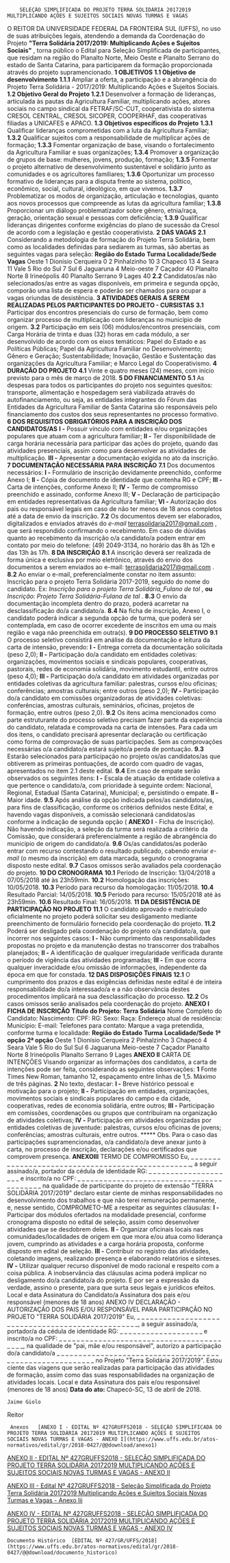         SELEÇÃO SIMPLIFICADA DO PROJETO TERRA SOLIDÁRIA 20172019 MULTIPLICANDO AÇÕES E SUJEITOS SOCIAIS NOVAS TURMAS E VAGAS  

 O REITOR DA UNIVERSIDADE FEDERAL DA FRONTEIRA SUL (UFFS), no uso de suas atribuições legais, atendendo a demanda da Coordenação do Projeto **"Terra Solidária 2017/2019: Multiplicando Ações e Sujeitos Sociais"** , torna público o Edital para Seleção Simplificada de participantes, que residam na região do Planalto Norte, Meio Oeste e Planalto Serrano do estado de Santa Catarina, para participarem da formação proporcionada através do projeto supramencionado.  **1 OBJETIVOS**  **1.1 Objetivo de desenvolvimento**  **1.1.1** Ampliar a oferta, a participação e a abrangência do Projeto Terra Solidária - 2017/2019: Multiplicando Ações e Sujeitos Sociais. **1.2 Objetivo Geral do Projeto**  **1.2.1** Desenvolver a formação de lideranças, articulada às pautas da Agricultura Familiar, multiplicando ações, atores sociais no campo sindical da FETRAF/SC-CUT, cooperativista do sistema CRESOL CENTRAL, CRESOL SICOPER, COOPERHAF, das cooperativas filiadas a UNICAFES e APACO. **1.3 Objetivos específicos do Projeto**  **1.3.1** Qualificar lideranças comprometidas com a luta da Agricultura Familiar; **1.3.2** Qualificar sujeitos com a responsabilidade de multiplicar ações de formação; **1.3.3** Fomentar organização de base, visando o fortalecimento da Agricultura Familiar e suas organizações; **1.3.4** Promover a organização de grupos de base: mulheres, jovens, produção, formação; **1.3.5** Fomentar o projeto alternativo de desenvolvimento sustentável e solidário junto as comunidades e os agricultores familiares; **1.3.6** Oportunizar um processo formativo de lideranças para a disputa frente ao sistema, político, econômico, social, cultural, ideológico, em que vivemos. **1.3.7** Problematizar os modos de organização, articulação e tecnologias, quanto aos novos processos que compreende as lutas da agricultura familiar; **1.3.8** Proporcionar um diálogo problematizador sobre gênero, etnia/raça, geração, orientação sexual e pessoas com deficiência; **1.3.9** Qualificar lideranças dirigentes conforme exigências do plano de sucessão da Cresol de acordo com a legislação e gestão cooperativista.  **2 DAS VAGAS**  **2.1** Considerando a metodologia de formação do Projeto Terra Solidária, bem como as localidades definidas para sediarem as turmas, são abertas as seguintes vagas para seleção:     **Região do Estado**    **Turma**    **Localidade/Sede**    **Vagas**      Oeste   1   Dionísio Cerqueira   0     2   Pinhalzinho   10     3   Chapecó   13     4   Seara   11     Vale   5   Rio do Sul   7     Sul   6   Jaguaruna   4     Meio-oeste   7   Caçador   40     Planalto Norte   8   Irineópolis   40     Planalto Serrano   9   Lages   40     **2.2** Candidatos/as não selecionados/as entre as vagas disponíveis, em primeira e segunda opção, comporão uma lista de espera e poderão ser chamados para ocupar a vagas oriundas de desistência.  **3 ATIVIDADES GERAIS A SEREM REALIZADAS PELOS PARTICIPANTES DO PROJETO - CURSISTAS**  **3.1** Participar dos encontros presenciais do curso de formação, bem como organizar processo de multiplicação com lideranças no município de origem. **3.2** Participação em seis (06) módulos/encontros presenciais, com Carga Horária de trinta e duas (32) horas em cada módulo, a ser desenvolvido de acordo com os eixos temáticos: Papel do Estado e as Políticas Públicas; Papel da Agricultura Familiar no Desenvolvimento; Gênero e Geração; Sustentabilidade; Inovação, Gestão e Sustentação das organizações da Agricultura Familiar; e Marco Legal do Cooperativismo.  **4 DURAÇÃO DO PROJETO**  **4.1** Vinte e quatro meses (24) meses, com início previsto para o mês de março de 2018.  **5 DO FINANCIAMENTO**  **5.1** As despesas para todos os participantes do projeto nos seguintes quesitos: transporte, alimentação e hospedagem será viabilizada através do autofinanciamento, ou seja, as entidades integrantes do Fórum das Entidades da Agricultura Familiar de Santa Catarina são responsáveis pelo financiamento dos custos dos seus representantes no processo formativo.  **6 DOS REQUISITOS OBRIGATÓRIOS PARA A INSCRIÇÃO DOS CANDIDATOS/AS**  **I -** Possuir vínculo com entidades e/ou organizações populares que atuam com a agricultura familiar; **II -** Ter disponibilidade de carga horária necessária para participar das ações do projeto, quando das atividades presenciais, assim como para desenvolver as atividades de multiplicação. **III -** Apresentar a documentação exigida no ato da inscrição.  **7 DOCUMENTAÇÃO NECESSÁRIA PARA INSCRIÇÃO**  **7.1** Dos documentos necessários: **I -** Formulário de inscrição devidamente preenchido, conforme Anexo I; **II -** Cópia de documento de identidade que contenha RG e CPF; **III -** Carta de intenções, conforme Anexo II; **IV -** Termo de compromisso preenchido e assinado, conforme Anexo III; **V -** Declaração de participação em entidades representativas da Agricultura familiar; **VI -** Autorização dos pais ou responsável legais em caso de não ter menos de 18 anos completos até a data de envio da inscrição. **7.2** Os documentos devem ser elaborados, digitalizados e enviados através do *e-mail*  [terrasolidaria2017@gmail.com](mailto:terrasolidaria2017@gmail.com)  , que será respondido confirmando o recebimento. Em caso de dúvidas quanto ao recebimento da inscrição o/a candidato/a podem entrar em contato por meio do telefone: (49) 2049-3134, no horário das 8h às 12h e das 13h às 17h.  **8 DA INSCRIÇÃO**  **8.1** A inscrição deverá ser realizada de forma única e exclusiva por meio eletrônico, através do envio dos documentos a serem enviados ao e-mail: [terrasolidaria2017@gmail.com](mailto:terrasolidaria2017@gmail.com)  . **8.2** Ao enviar o e-mail, preferencialmente constar no item assunto: Inscrição para o projeto Terra Solidária 2017-2019, seguido do nome do candidato. Ex: *Inscrição para o projeto Terra Solidária\_Fulano de tal* , **ou**  *Inscrição: Projeto Terra Solidária-Fulana de tal* . **8.3** O envio da documentação incompleta dentro do prazo, poderá acarretar na desclassificação do/a candidato/a. **8.4** Na ficha de inscrição, Anexo I, o candidato poderá indicar a segunda opção de turma, que poderá ser contemplada, em caso de ocorrer excedente de inscritos em uma ou mais região e vaga não preenchida em outra(s).  **9 DO PROCESSO SELETIVO**  **9.1** O processo seletivo consistirá em análise da documentação e leitura da carta de intensão, prevendo: **I -** Entrega correta da documentação solicitada (peso 2,0); **II -** Participação do/a candidato em entidades coletivas: organizações, movimentos sociais e sindicais populares, cooperativas, pastorais, redes de economia solidária, movimento estudantil, entre outros (peso 4,0); **III -** Participação do/a candidato em atividades organizadas por entidades coletivas da agricultura familiar: palestras, cursos e/ou oficinas; conferências; amostras culturais; entre outros (peso 2,0); **IV -** Participação do/a candidato em comissões organizadoras de atividades coletivas: conferências, amostras culturais, seminários, oficinas, projetos de formação, entre outros (peso 2,0). **9.2** Os itens acima mencionados como parte estruturante do processo seletivo precisam fazer parte da experiência do candidato, relatada e comprovada na carta de intensões. Para cada um dos itens, o candidato precisará apresentar declaração ou certificação como forma de comprovação de suas participações. Sem as comprovações necessárias o/a candidato/a estará sujeito/a perda de pontuação. **9.3** Estarão selecionados para participação no projeto os/as candidatos/as que obtiverem as primeiras pontuações, de acordo com quadro de vagas, apresentados no item 2.1 deste edital. **9.4** Em caso de empate serão observados os seguintes itens: **I -** Escala de atuação da entidade coletiva a que pertence o candidato/a, com prioridade à seguinte ordem: Nacional, Regional, Estadual (Santa Catarina), Municipal; e, persistindo o empate. **II -** Maior idade. **9.5** Após análise da opção indicada pelos/as candidatos/as, para fins de classificação, conforme os critérios definidos neste Edital, e havendo vagas disponíveis, a comissão selecionará candidatos/as conforme a indicação de segunda opção ( **ANEXO I** - Ficha de Inscrição). Não havendo indicação, a seleção da turma será realizada a critério da Comissão, que considerará preferencialmente a região de abrangência do município de origem do candidato/a. **9.6** Os/as candidatos/as poderão entrar com recurso contestando o resultado publicado, cabendo enviar *e-mail* (o mesmo da inscrição) em data marcada, segundo o cronograma disposto neste edital. **9.7** Casos omissos serão avaliados pela coordenação do projeto.  **10 DO CRONOGRAMA**  **10.1** Período de Inscrição: 13/04/2018 a 07/05/2018 até às 23h59min. **10.2** Homologação das inscrições: 10/05/2018. **10.3** Período para recurso da homologação: 11/05/2018. **10.4** Resultado Parcial: 14/05/2018. **10.5** Período para recurso: 15/05/2018 até às 23h59min. **10.6** Resultado Final: 16/05/2018.  **11 DA DESISTÊNCIA DE PARTICIPAÇÃO NO PROJETO**  **11.1** O candidato aprovado e matriculado oficialmente no projeto poderá solicitar seu desligamento mediante preenchimento de formulário fornecido pela coordenação do projeto. **11.2** Poderá ser desligado pela coordenação do projeto o/a candidato/a, que incorrer nos seguintes casos: **I -** Não cumprimento das responsabilidades propostas no projeto e da manutenção destas no transcorrer dos trabalhos planejados; **II -** A identificação de qualquer irregularidade verificada durante o período de vigência das atividades programadas; **III -** Em que ocorra qualquer inveracidade e/ou omissão de informações, independente da época em que for constada.  **12 DAS DISPOSIÇÕES FINAIS**  **12.1** O cumprimento dos prazos e das exigências definidas neste edital é de inteira responsabilidade do/a interessado/a e a não observância destes procedimentos implicará na sua desclassificação do processo. **12.2** Os casos omissos serão analisados pela coordenação do projeto.   **ANEXO I**   **FICHA DE INSCRIÇÃO**       **Título do Projeto: Terra Solidária**      Nome Completo do Candidato:     Nascimento:   CPF:   RG:     Sexo:   Raça:     Endereço atual de residência:     Município:     E-mail:     Telefones para contato:               Marque a vaga pretendida, conforme turma e localidade:     **Região do Estado**    **Turma**    **Localidade/Sede**    **1ª opção**    **2ª opção**      Oeste   1   Dionísio Cerqueira             2   Pinhalzinho             3   Chapecó             4   Seara             Vale   5   Rio do Sul             Sul   6   Jaguaruna             Meio-oeste   7   Caçador             Planalto Norte   8   Irineópolis             Planalto Serrano   9   Lages              **ANEXO II**   CARTA DE INTENÇÕES   Visando organizar as informações dos candidatos, a carta de intenções pode ser feita, considerando as seguintes observações:   **1** Fonte Times New Roman, tamanho 12, espaçamento entre linhas de 1,5. Máximo de três páginas.   **2** No texto, destacar: **I -** Breve histórico pessoal e motivação para o projeto; **II -** Participação em entidades, organizações, movimentos sociais e sindicais populares do campo e da cidade, cooperativas, redes de economia solidária, entre outros; **III -** Participação em comissões, coordenações ou grupos que contribuíram na organização de atividades coletivas; **IV -** Participação em atividades organizadas por entidades coletivas de juventude: palestras, cursos e/ou oficinas de jovens; conferências; amostras culturais, entre outros. ***** Obs. Para o caso das participações supramencionadas, o/a candidato/a deve anexar junto à carta, no processo de inscrição, declarações e/ou certificados que comprovem presença.  **ANEXOIII**   TERMO DE COMPROMISSO   Eu, \_ \_ \_ \_ \_ \_ \_ \_ \_ \_ \_ \_ \_ \_ \_ \_ \_ \_ \_ \_ \_ \_ \_ \_ \_ \_ \_ \_ \_ \_ \_ \_ \_ \_ \_ \_ \_ \_ \_ \_ \_ \_ \_ \_ \_ \_ \_ \_ \_, a seguir assinado/a, portador da cédula de identidade RG: \_ \_ \_ \_ \_ \_ \_ \_ \_ \_ \_ \_ \_ \_ \_ \_ \_ \_ \_ \_ e inscrito/a no CPF: \_ \_ \_ \_ \_ \_ \_ \_ \_ \_ \_ \_ \_ \_ \_ \_ \_ \_ \_ \_ \_ \_ \_ \_ \_ \_ \_ \_ \_ \_ \_ \_ \_ \_ \_ \_ \_ \_ \_ \_ \_ na qualidade de participante do projeto de extensão "TERRA SOLIDÁRIA 2017/2019" declaro estar ciente de minhas responsabilidades no desenvolvimento dos trabalhos e que não terei remuneração permanente, e, nesse sentido, COMPROMETO-ME a respeitar as seguintes cláusulas: **I -** Participar dos módulos ofertados na modalidade presencial, conforme cronograma disposto no edital de seleção, assim como desenvolver atividades que se desdobrem deles. **II -** Organizar oficinais locais nas comunidades/localidades de origem em que mora e/ou atua como liderança jovem, cumprindo as atividades e a carga horária proposta, conforme disposto em edital de seleção. **III -** Contribuir no registro das atividades, coletando imagens, realizando presença e elaborando relatórios e sínteses. **IV -** Utilizar qualquer recurso disponível de modo racional e respeito com a coisa pública. A inobservância das cláusulas acima poderá implicar no desligamento do/a candidato/a do projeto. E por ser a expressão da verdade, assino o presente, para que surta seus legais e jurídicos efeitos.   Local e data   Assinatura do Candidato/a   Assinatura dos pais e/ou responsável (menores de 18 anos)   ANEXO IV   DECLARAÇÃO - AUTORIZAÇÃO DOS PAIS E/OU RESPONSÁVEL PARA PARTICIPAÇÃO NO PROJETO "TERRA SOLIDÁRIA 2017/2019"   Eu, \_ \_ \_ \_ \_ \_ \_ \_ \_ \_ \_ \_ \_ \_ \_ \_ \_ \_ \_ \_ \_ \_ \_ \_ \_ \_ \_ \_ \_ \_ \_ \_ \_ \_ \_ \_ \_ \_ \_ \_ \_ \_ \_ \_ \_ \_ \_ \_ \_, a seguir assinado/a, portador/a da cédula de identidade RG: \_ \_ \_ \_ \_ \_ \_ \_ \_ \_ \_ \_ \_ \_ \_ \_ \_ \_ \_ e inscrito/a no CPF: \_ \_ \_ \_ \_ \_ \_ \_ \_ \_ \_ \_ \_ \_ \_ \_ \_ \_ \_ \_ \_ \_ \_ \_ \_ \_ \_ \_ \_ \_ \_ \_ \_ \_ \_ \_ \_ \_ \_ \_ \_, na qualidade de "pai, mãe e/ou responsável", autorizo a participação do/a candidato/a \_ \_ \_ \_ \_ \_ \_ \_ \_ \_ \_ \_ \_ \_ \_ \_ \_ \_ \_ \_ \_ \_ \_ \_ \_ \_ \_ \_ \_ \_ \_ \_ \_ \_ \_ \_ \_ \_ \_ \_ \_ \_ \_ \_ \_ \_ \_ \_ \_ \_ \_ \_ \_ \_ \_ \_ \_ no Projeto "Terra Solidária 2017/2019". Estou ciente das viagens que serão realizadas para participação das atividades de formação, assim como das suas responsabilidades na organização de atividades locais.   Local e data   Assinatura dos pais e/ou responsável (menores de 18 anos)    **Data do ato:** Chapecó-SC, 13 de abril de 2018.   
 

    Jaime Giolo   
 Reitor 

     Anexos   [ANEXO I - EDITAL Nº 427GRUFFS2018 - SELEÇÃO SIMPLIFICADA DO PROJETO TERRA SOLIDÁRIA 20172019 MULTIPLICANDO AÇÕES E SUJEITOS SOCIAIS NOVAS TURMAS E VAGAS - ANEXO I](https://www.uffs.edu.br/atos-normativos/edital/gr/2018-0427/@@download/anexo1)  

   [ANEXO II - EDITAL Nº 427GRUFFS2018 - SELEÇÃO SIMPLIFICADA DO PROJETO TERRA SOLIDÁRIA 20172019 MULTIPLICANDO AÇÕES E SUJEITOS SOCIAIS NOVAS TURMAS E VAGAS - ANEXO II](https://www.uffs.edu.br/atos-normativos/edital/gr/2018-0427/@@download/anexo2)  

   [ANEXO III - Edital Nº 427GRUFFS2018 - Seleção Simplificada do Projeto Terra Solidária 20172019 Multiplicando Ações e Sujeitos Sociais Novas Turmas e Vagas - Anexo Iii](https://www.uffs.edu.br/atos-normativos/edital/gr/2018-0427/@@download/anexo3)  

   [ANEXO IV - EDITAL Nº 427GRUFFS2018 - SELEÇÃO SIMPLIFICADA DO PROJETO TERRA SOLIDÁRIA 20172019 MULTIPLICANDO AÇÕES E SUJEITOS SOCIAIS NOVAS TURMAS E VAGAS - ANEXO IV](https://www.uffs.edu.br/atos-normativos/edital/gr/2018-0427/@@download/anexo4)  

    Documento Histórico  [EDITAL Nº 427/GR/UFFS/2018](https://www.uffs.edu.br/atos-normativos/edital/gr/2018-0427/@@download/documento_historico)     
      
